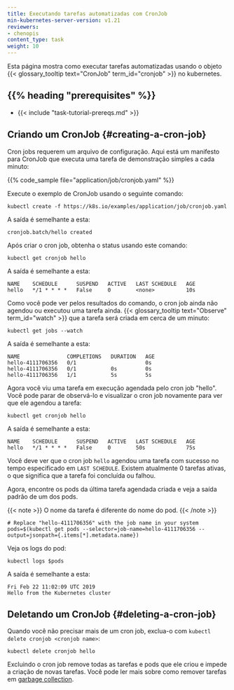 ```yaml
---
title: Executando tarefas automatizadas com CronJob
min-kubernetes-server-version: v1.21
reviewers:
- chenopis
content_type: task
weight: 10
---
```


<!-- overview -->

Esta página mostra como executar tarefas automatizadas usando o objeto {{< glossary_tooltip text="CronJob" term_id="cronjob" >}} no kubernetes.

## {{% heading "prerequisites" %}}

* {{< include "task-tutorial-prereqs.md" >}}

<!-- steps -->

## Criando um CronJob {#creating-a-cron-job}

Cron jobs requerem um arquivo de configuração.
Aqui está um manifesto para CronJob que executa uma tarefa de demonstração simples a cada minuto:

{{% code_sample file="application/job/cronjob.yaml" %}}

Execute o exemplo de CronJob usando o seguinte comando:

```shell
kubectl create -f https://k8s.io/examples/application/job/cronjob.yaml
```
A saída é semelhante a esta:

```
cronjob.batch/hello created
```

Após criar o cron job, obtenha o status usando este comando:

```shell
kubectl get cronjob hello
```

A saída é semelhante a esta:

```
NAME    SCHEDULE      SUSPEND   ACTIVE   LAST SCHEDULE   AGE
hello   */1 * * * *   False     0        <none>          10s
```

Como você pode ver pelos resultados do comando, o cron job ainda não agendou ou executou uma tarefa ainda.
{{< glossary_tooltip text="Observe" term_id="watch" >}} que a tarefa será criada em cerca de um minuto:

```shell
kubectl get jobs --watch
```
A saída é semelhante a esta:

```
NAME               COMPLETIONS   DURATION   AGE
hello-4111706356   0/1                      0s
hello-4111706356   0/1           0s         0s
hello-4111706356   1/1           5s         5s
```

Agora você viu uma tarefa em execução agendada pelo cron job "hello".
Você pode parar de observá-lo e visualizar o cron job novamente para ver que ele agendou a tarefa:

```shell
kubectl get cronjob hello
```

A saída é semelhante a esta:

```
NAME    SCHEDULE      SUSPEND   ACTIVE   LAST SCHEDULE   AGE
hello   */1 * * * *   False     0        50s             75s
```

Você deve ver que o cron job `hello` agendou uma tarefa com sucesso no tempo especificado em
`LAST SCHEDULE`. Existem atualmente 0 tarefas ativas, o que significa que a tarefa foi concluída ou falhou.

Agora, encontre os pods da última tarefa agendada criada e veja a saída padrão de um dos pods.

{{< note >}}
O nome da tarefa é diferente do nome do pod.
{{< /note >}}

```shell
# Replace "hello-4111706356" with the job name in your system
pods=$(kubectl get pods --selector=job-name=hello-4111706356 --output=jsonpath={.items[*].metadata.name})
```
Veja os logs do pod:

```shell
kubectl logs $pods
```
A saída é semelhante a esta:

```
Fri Feb 22 11:02:09 UTC 2019
Hello from the Kubernetes cluster
```

## Deletando um CronJob {#deleting-a-cron-job}

Quando você não precisar mais de um cron job, exclua-o com `kubectl delete cronjob <cronjob name>`:

```shell
kubectl delete cronjob hello
```

Excluindo o cron job remove todas as tarefas e pods que ele criou e impede a criação de novas tarefas.
Você pode ler mais sobre como remover tarefas em [garbage collection](/docs/concepts/architecture/garbage-collection/).
